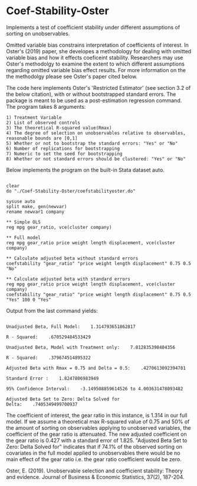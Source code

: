 # Coef-Stability-Oster
Implements a test of coefficient stability under different assumptions of sorting on unobservables.

Omitted variable bias constrains interpretation of coefficients of interest. In Oster's (2019) paper, she developes a methodology for dealing with omitted variable bias and how it effects coeficeint stability. Researchers may use Oster's methodolgy to examine the extent to which different assumptions regarding omitted variable bias effect results. For more information on the the methodolgy please see Oster's paper cited below.  

The code here implements Oster's 'Restricted Estimator' (see section 3.2 of the below citation), with or without  bootstrapped standard errors. The package is meant to be used as a post-estimation regression command. The program takes 8 arguments:  

    1) Treatment Variable 
    2) List of observed controls
    3) The theoretical R-squared value(Rmax)
    4) The degree of selection on unobservables relative to observables, reasonable bounds are [0,1]
    5) Whether or not to bootstrap the standard errors: "Yes" or "No"
    6) Number of replications for bootstrapping
    7) Numeric to set the seed for bootstrapping
    8) Whether or not standard errors should be clustered: "Yes" or "No"

 
Below implements the program on the built-in Stata dataset auto.

~~~

clear
do "./Coef-Stability-Oster/coefstabilityoster.do"

sysuse auto
split make, gen(newvar)
rename newvar1 company

** Simple OLS
reg mpg gear_ratio, vce(cluster company)

** Full model
reg mpg gear_ratio price weight length displacement, vce(cluster company)

** Calculate adjusted beta without standard errors
coefstability "gear_ratio" "price weight length displacement" 0.75 0.5 "No"

** Calculate adjusted beta with standard errors
reg mpg gear_ratio price weight length displacement, vce(cluster company)
coefstability "gear_ratio" "price weight length displacement" 0.75 0.5 "Yes" 100 0 "Yes"

~~~

Output from the last command yields:

~~~

Unadjusted Beta, Full Model:    1.314793651862817

R - Squared:    .670529484533429

Unadjusted Beta, Model with Treatment only:    7.812835398404356

R - Squared:    .379674514895322

Adjusted Beta with Rmax = 0.75 and Delta = 0.5:    .4270613092394781

Standard Error :    1.8247806983949

95% Confidence Interval:    -3.149508859614526 to 4.003631478093482

Adjusted Beta Set to Zero: Delta Solved for
Delta:    .7405349499700937

~~~

The coefficient of interest, the gear ratio in this instance, is 1.314 in our full model. If we assume a theoretical max R-squared value of 0.75 and 50% of the amount of sorting on observables applying to unobserved variables, the coefficient of the gear ratio is attenuated. The new adjusted coefficient on the gear ratio is 0.427 with a standard error of 1.825. "Adjusted Beta Set to Zero: Delta Solved for" indicates that if 74.1% of the observed sorting on covariates in the full model applied to unobservables there would be no main effect of the gear ratio i.e. the gear ratio coefficient would be zero.  

Oster, E. (2019). Unobservable selection and coefficient stability: Theory and evidence. Journal of Business & Economic Statistics, 37(2), 187-204.
